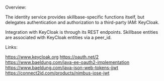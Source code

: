 
Overview:

The identity service provides skillbase-specific functions itself, but delegates authentication and authorization to a third-party IAM: KeyCloak.

Integration with KeyCloak is through its REST endpoints. Skillbase entities are associated with KeyCloak entities via a peer_id.

Links:

https://www.keycloak.org
https://oauth.net/2
https://www.baeldung.com/java-ee-oauth2-implementation
https://www.baeldung.com/java-json-web-tokens-jjwt
https://connect2id.com/products/nimbus-jose-jwt


